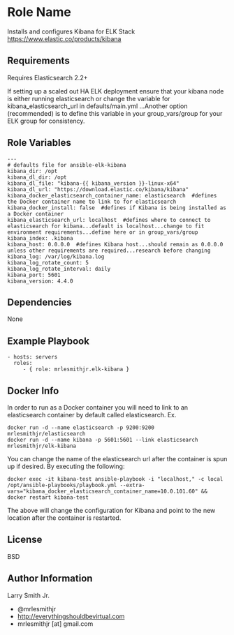 Role Name
=========

Installs and configures Kibana for ELK Stack https://www.elastic.co/products/kibana

Requirements
------------

Requires Elasticsearch 2.2+

If setting up a scaled out HA ELK deployment ensure that your kibana node is either running elasticsearch or change the variable for kibana_elasticsearch_url in defaults/main.yml ...Another option (recommended) is to define this variable in your group_vars/group for your ELK group for consistency.

Role Variables
--------------

````
---
# defaults file for ansible-elk-kibana
kibana_dir: /opt
kibana_dl_dir: /opt
kibana_dl_file: "kibana-{{ kibana_version }}-linux-x64"
kibana_dl_url: "https://download.elastic.co/kibana/kibana"
kibana_docker_elasticsearch_container_name: elasticsearch  #defines the Docker container name to link to for elasticsearch
kibana_docker_install: false  #defines if Kibana is being installed as a Docker container
kibana_elasticsearch_url: localhost  #defines where to connect to elasticsearch for kibana...default is localhost...change to fit environment requirements...define here or in group_vars/group
kibana_index: .kibana
kibana_host: 0.0.0.0  #defines Kibana host...should remain as 0.0.0.0 unless other requirements are required...research before changing
kibana_log: /var/log/kibana.log
kibana_log_rotate_count: 5
kibana_log_rotate_interval: daily
kibana_port: 5601
kibana_version: 4.4.0
````

Dependencies
------------

None

Example Playbook
----------------

    - hosts: servers
      roles:
         - { role: mrlesmithjr.elk-kibana }

Docker Info
-----------

In order to run as a Docker container you will need to link to an elasticsearch container by default called elasticsearch.
Ex.
````
docker run -d --name elasticsearch -p 9200:9200 mrlesmithjr/elasticsearch
docker run -d --name kibana -p 5601:5601 --link elasticsearch mrlesmithjr/elk-kibana
````
You can change the name of the elasticsearch url after the container is spun up if desired. By executing the following:
````
docker exec -it kibana-test ansible-playbook -i "localhost," -c local /opt/ansible-playbooks/playbook.yml --extra-vars="kibana_docker_elasticsearch_container_name=10.0.101.60" && docker restart kibana-test
````
The above will change the configuration for Kibana and point to the new location after the container is restarted.

License
-------

BSD

Author Information
------------------

Larry Smith Jr.
- @mrlesmithjr
- http://everythingshouldbevirtual.com
- mrlesmithjr [at] gmail.com
